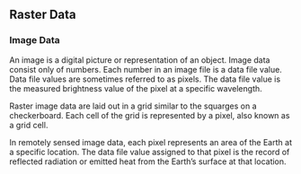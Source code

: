 ## Raster Data
### Image Data
An image is a digital picture or representation of an object. Image data consist only of numbers. Each number in an image file is a data file value. Data file values are sometimes referred to as pixels. The data file value is the measured brightness value of the pixel at a specific wavelength.

Raster image data are laid out in a grid similar to the squarges on a checkerboard. Each cell of the grid is represented by a pixel, also known as a grid cell.

In remotely sensed image data, each pixel represents an area of the Earth at a specific location. The data file value assigned to that pixel is the record of reflected radiation or emitted heat from the Earth’s surface at that location.
